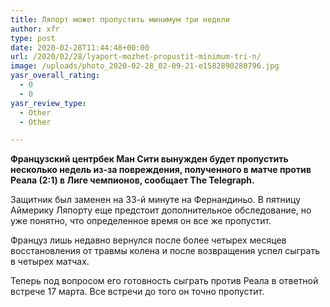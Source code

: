 ```yaml
---
title: Ляпорт может пропустить минимум три недели
author: xfr
type: post
date: 2020-02-28T11:44:48+00:00
url: /2020/02/28/lyaport-mozhet-propustit-minimum-tri-n/
image: /uploads/photo_2020-02-28_02-09-21-e1582890280796.jpg
yasr_overall_rating:
  - 0
  - 0
yasr_review_type:
  - Other
  - Other

---
```

**Французский центрбек Ман Сити вынужден будет пропустить несколько недель из-за повреждения, полученного в матче против Реала (2:1) в Лиге чемпионов, сообщает The Telegraph.**

Защитник был заменен на 33-й минуте на Фернандиньо. В пятницу Аймерику Ляпорту еще предстоит дополнительное обследование, но уже понятно, что определенное время он все же пропустит.

Француз лишь недавно вернулся после более четырех месяцев восстановления от травмы колена и после возвращения успел сыграть в четырех матчах.

Теперь под вопросом его готовность сыграть против Реала в ответной встрече 17 марта. Все встречи до того он точно пропустит.